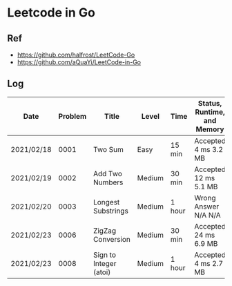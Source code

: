 # Leetcode in Go

## Ref

- <https://github.com/halfrost/LeetCode-Go>
- <https://github.com/aQuaYi/LeetCode-in-Go>

## Log

| Date       | Problem | Title                  | Level  | Time   | Status, Runtime, and Memory |
| ---------- | ------- | ---------------------- | ------ | ------ | --------------------------- |
| 2021/02/18 | 0001    | Two Sum                | Easy   | 15 min | Accepted 4 ms 3.2 MB        |
| 2021/02/19 | 0002    | Add Two Numbers        | Medium | 30 min | Accepted 12 ms 5.1 MB       |
| 2021/02/20 | 0003    | Longest Substrings     | Medium | 1 hour | Wrong Answer N/A N/A        |
| 2021/02/23 | 0006    | ZigZag Conversion      | Medium | 30 min | Accepted 24 ms 6.9 MB       |
| 2021/02/23 | 0008    | Sign to Integer (atoi) | Medium | 1 hour | Accepted 4 ms 2.7 MB        |
